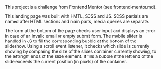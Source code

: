 This project is a challenge from Frontend Mentor (see frontend-mentor.md).

This landing page was built with HMTL, SCSS and JS.
SCSS partials are named after HTML sections and main parts, media queries are separate.

The form at the bottom of the page checks user input and displays an error in case of an invalid email or empty submit form.
The mobile slider is handled in JS to fill the corresponding bubble at the bottom of the slideshow.
Using a scroll event listener, it checks which slide is currently showing by comparing the size of the slides container currently showing, to the left/right ends of the slide element.
It fills a bubble if the left end of the slide exceeds the current position (in pixels) of the container.